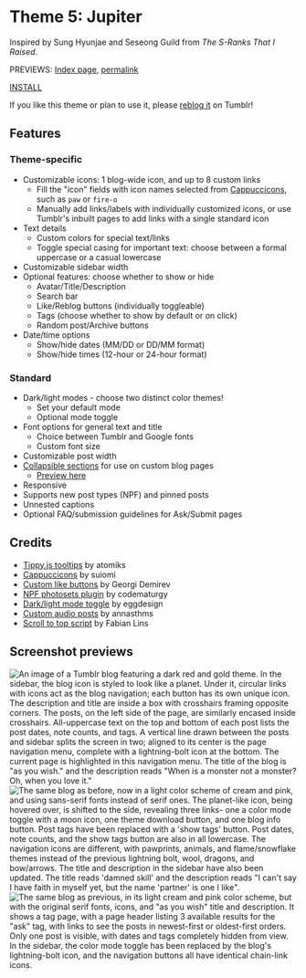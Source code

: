 # Theme 5: Jupiter

Inspired by Sung Hyunjae and Seseong Guild from *The S-Ranks That I Raised*.

PREVIEWS: [Index page](https://starlightpreviews.tumblr.com/theme5), [permalink](https://starlightpreviews.tumblr.com/theme5/permalink)

[INSTALL](https://raw.githubusercontent.com/wovenstarlight/tumblr-themes/main/theme5/theme5.html)

If you like this theme or plan to use it, please [reblog it](https://starlightthemes.tumblr.com/post/676897196701024256/theme-5-jupiter) on Tumblr!

## Features
### Theme-specific
- Customizable icons: 1 blog-wide icon, and up to 8 custom links
	- Fill the "icon" fields with icon names selected from [Cappuccicons](https://web.archive.org/web/20220109131551/https://cappuccicons.com/), such as `paw` or `fire-o`
	- Manually add links/labels with individually customized icons, or use Tumblr's inbuilt pages to add links with a single standard icon
- Text details
	- Custom colors for special text/links
	- Toggle special casing for important text: choose between a formal uppercase or a casual lowercase
- Customizable sidebar width
- Optional features: choose whether to show or hide
	- Avatar/Title/Description
	- Search bar
	- Like/Reblog buttons (individually toggleable)
	- Tags (choose whether to show by default or on click)
	- Random post/Archive buttons
- Date/time options
	- Show/hide dates (MM/DD or DD/MM format)
	- Show/hide times (12-hour or 24-hour format)

### Standard
- Dark/light modes - choose two distinct color themes!
	- Set your default mode
	- Optional mode toggle
- Font options for general text and title
	- Choice between Tumblr and Google fonts
	- Custom font size
- Customizable post width
- [Collapsible sections](https://wovenstarlight.github.io/tumblr-themes/collapsibles/) for use on custom blog pages
	- [Preview here](https://starlightpreviews.tumblr.com/theme5/collapsibles)
- Responsive
- Supports new post types (NPF) and pinned posts
- Unnested captions
- Optional FAQ/submission guidelines for Ask/Submit pages

## Credits
- [Tippy.js tooltips](https://atomiks.github.io/tippyjs) by atomiks
- [Cappuccicons](https://web.archive.org/web/20220109131551/https://cappuccicons.com/) by suiomi
- [Custom like buttons](https://demirev.cubthemes.com/post/106345243051/changing-like-and-reblog-button-colors-revisited) by Georgi Demirev
- [NPF photosets plugin](https://codematurgy.tumblr.com/post/643394597477875713/npfphotosets-plugin) by codematurgy
- [Dark/light mode toggle](https://eggdesign.tumblr.com/post/186889223257/day-night-mode-tutorial-after-featuring-a) by eggdesign
- [Custom audio posts](https://annasthms.tumblr.com/more/js/customaudio/new) by annasthms
- [Scroll to top script](https://github.com/FabianLins/scrolltotop_arrow_jquery) by Fabian Lins

## Screenshot previews
![An image of a Tumblr blog featuring a dark red and gold theme. In the sidebar, the blog icon is styled to look like a planet. Under it, circular links with icons act as the blog navigation; each button has its own unique icon. The description and title are inside a box with crosshairs framing opposite corners. The posts, on the left side of the page, are similarly encased inside crosshairs. All-uppercase text on the top and bottom of each post lists the post dates, note counts, and tags. A vertical line drawn between the posts and sidebar splits the screen in two; aligned to its center is the page navigation menu, complete with a lightning-bolt icon at the bottom. The current page is highlighted in this navigation menu. The title of the blog is "as you wish." and the description reads "When is a monster not a monster? Oh, when you love it."](https://github.com/wovenstarlight/tumblr-themes/blob/main/theme5/theme5_screenshot1dark.png?raw=true)
![The same blog as before, now in a light color scheme of cream and pink, and using sans-serif fonts instead of serif ones. The planet-like icon, being hovered over, is shifted to the side, revealing three links- one a color mode toggle with a moon icon, one theme download button, and one blog info button. Post tags have been replaced with a 'show tags' button. Post dates, note counts, and the show tags button are also in all lowercase. The navigation icons are different, with pawprints, animals, and flame/snowflake themes instead of the previous lightning bolt, wool, dragons, and bow/arrows. The title and description in the sidebar have also been updated. The title reads 'damned skill' and the description reads "I can't say I have faith in myself yet, but the name 'partner' is one I like".](https://github.com/wovenstarlight/tumblr-themes/blob/main/theme5/theme5_screenshot2light.png?raw=true)
![The same blog as previous, in its light cream and pink color scheme, but with the original serif fonts, icons, and "as you wish" title and description. It shows a tag page, with a page header listing 3 available results for the "ask" tag, with links to see the posts in newest-first or oldest-first orders. Only one post is visible, with dates and tags completely hidden from view. In the sidebar, the color mode toggle has been replaced by the blog's lightning-bolt icon, and the navigation buttons all have identical chain-link icons.](https://github.com/wovenstarlight/tumblr-themes/blob/main/theme5/theme5_screenshot3light.png?raw=true)
